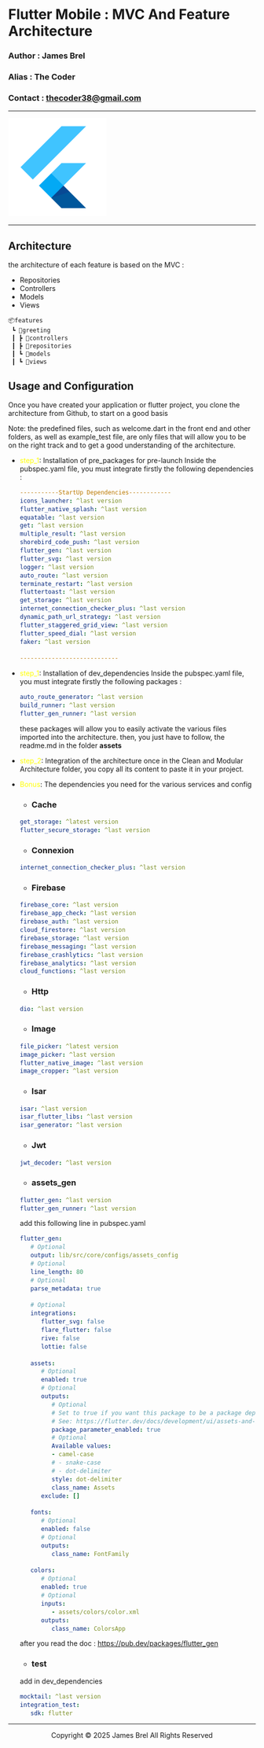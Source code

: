 # Flutter Mobile : MVC And Feature Architecture

### Author : James Brel

### Alias : The Coder

### Contact : thecoder38@gmail.com
---

<img src="img/flutter.png" alt="logo" width="200" height="200">

---
## Architecture 
   the architecture of each feature is based on the MVC :
   - Repositories
   - Controllers
   - Models
   - Views

```
📦features
 ┗ 📂greeting
 ┃ ┣ 📂controllers
 ┃ ┣ 📂repositories
 ┃ ┗ 📂models
 ┃ ┗ 📂views
```

## Usage and Configuration

Once you have created your application or flutter project, you clone the architecture from Github, to start on a good basis

Note: 
the predefined files, such as welcome.dart in the front end and other folders, as well as example_test file, are only files that will allow you to be on the right track and to get a good understanding of the architecture.

 - <span style="color:yellow">step_1</span>: Installation of pre_packages for pre-launch
    Inside the pubspec.yaml file, you must integrate firstly the following dependencies : 

   ```yaml
   -----------StartUp Dependencies------------
   icons_launcher: ^last version
   flutter_native_splash: ^last version
   equatable: ^last version
   get: ^last version
   multiple_result: ^last version
   shorebird_code_push: ^last version
   flutter_gen: ^last version
   flutter_svg: ^last version
   logger: ^last version
   auto_route: ^last version
   terminate_restart: ^last version
   fluttertoast: ^last version
   get_storage: ^last version
   internet_connection_checker_plus: ^last version
   dynamic_path_url_strategy: ^last version
   flutter_staggered_grid_view: ^last version
   flutter_speed_dial: ^last version
   faker: ^last version

   ----------------------------
   ```
 - <span style="color:yellow">step_1</span>: Installation of dev_dependencies
    Inside the pubspec.yaml file, you must integrate firstly the following packages :

   ```yaml
   auto_route_generator: ^last version
   build_runner: ^last version
   flutter_gen_runner: ^last version
   ```
    these packages will allow you to easily activate the various files imported into the architecture.
    then, you just have to follow, the readme.md in the folder **assets**

- <span style="color:yellow">step_2</span>: Integration of the architecture
   once in the Clean and Modular Architecture folder, you copy all its content to paste it in your project.

- <span style="color:yellow">Bonus</span>: The dependencies you need for the various services and config

   - ### Cache
   ```yaml
   get_storage: ^latest version
   flutter_secure_storage: ^last version
   ```
   - ### Connexion
   ```yaml
   internet_connection_checker_plus: ^last version
   ```
   - ### Firebase
   ```yaml
   firebase_core: ^last version
   firebase_app_check: ^last version
   firebase_auth: ^last version
   cloud_firestore: ^last version
   firebase_storage: ^last version
   firebase_messaging: ^last version
   firebase_crashlytics: ^last version
   firebase_analytics: ^last version
   cloud_functions: ^last version
   ```
   - ### Http
   ```yaml
   dio: ^last version
   ```
   - ### Image
   ```yaml
   file_picker: ^latest version
   image_picker: ^last version
   flutter_native_image: ^last version
   image_cropper: ^last version
   ```
   - ### Isar
   ```yaml
   isar: ^last version 
   isar_flutter_libs: ^last version
   isar_generator: ^last version
   ```
   - ### Jwt
   ```yaml
   jwt_decoder: ^last version
   ```
   - ### assets_gen
   ```yaml
   flutter_gen: ^last version
   flutter_gen_runner: ^last version
   ```
   add this following line in 
   pubspec.yaml
   ```yaml
   flutter_gen:
      # Optional
      output: lib/src/core/configs/assets_config
      # Optional
      line_length: 80
      # Optional
      parse_metadata: true

      # Optional
      integrations:
         flutter_svg: false
         flare_flutter: false
         rive: false
         lottie: false

      assets:
         # Optional
         enabled: true
         # Optional
         outputs:
            # Optional
            # Set to true if you want this package to be a package dependency
            # See: https://flutter.dev/docs/development/ui/assets-and-images#from-packages
            package_parameter_enabled: true
            # Optional
            Available values:
            - camel-case
            # - snake-case
            # - dot-delimiter
            style: dot-delimiter
            class_name: Assets
         exclude: []

      fonts:
         # Optional
         enabled: false
         # Optional
         outputs:
            class_name: FontFamily

      colors:
         # Optional
         enabled: true
         # Optional
         inputs:
            - assets/colors/color.xml
         outputs:
            class_name: ColorsApp
   ```
   after you read the doc : https://pub.dev/packages/flutter_gen

   - ### test
   add in dev_dependencies
   ```yaml
   mocktail: ^last version
   integration_test:
      sdk: flutter
   ```

---
<p style="text-align: center"> Copyright &copy; 2025 James Brel All Rights Reserved</p>      